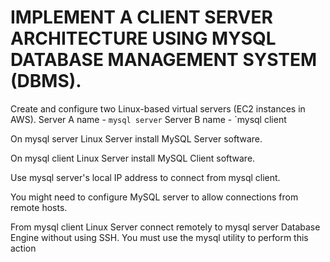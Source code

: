 # IMPLEMENT A CLIENT SERVER ARCHITECTURE USING MYSQL DATABASE MANAGEMENT SYSTEM (DBMS).

Create and configure two Linux-based virtual servers (EC2 instances in AWS).
Server A name - `mysql server`
Server B name - `mysql client

On mysql server Linux Server install MySQL Server software.

On mysql client Linux Server install MySQL Client software.

Use mysql server's local IP address to connect from mysql client. 

You might need to configure MySQL server to allow connections from remote hosts.

From mysql client Linux Server connect remotely to mysql server Database Engine without using SSH. You must use the mysql utility to perform this action
